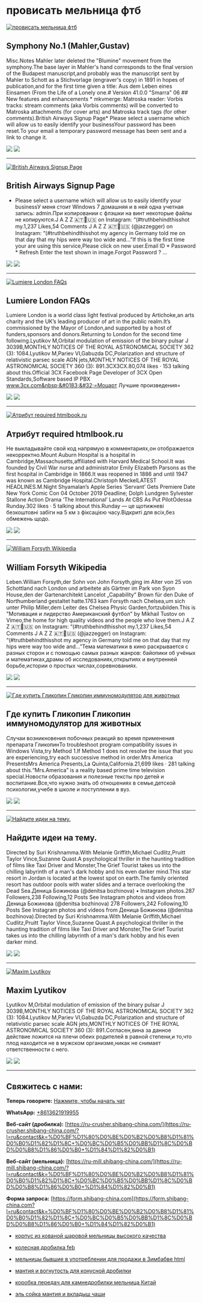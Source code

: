 # провисать мельница фтб

<a href="https://swt.shibang-china.com/?l=ru&img&k=%D0%BF%D1%80%D0%BE%D0%B2%D0%B8%D1%81%D0%B0%D1%82%D1%8C+%D0%BC%D0%B5%D0%BB%D1%8C%D0%BD%D0%B8%D1%86%D0%B0+%D1%84%D1%82%D0%B1" target="_blank">![провисать мельница фтб](http://static.shibang-china.com/all-800x300/1156.jpg)</a>

## Symphony No.1 (Mahler,Gustav)
Misc.Notes Mahler later deleted the &quot;Blumine&quot; movement from the symphony.The base layer in Mahler's hand corresponds to the final version of the Budapest manuscript,and probably was the manuscript sent by Mahler to Schott as a Stichvorlage (engraver's copy) in 1891 in hopes of publication,and for the first time given a title: Aus dem Leben eines Einsamen (From the Life of a Lonely one.# Version 41.0.0 &quot;Smarra&quot; 06 ## New features and enhancements * mkvmerge: Matroska reader: Vorbis tracks: stream comments (aka Vorbis comments) will be converted to Matroska attachments (for cover arts) and Matroska track tags (for other comments).British Airways Signup Page* Please select a username which will allow us to easily identify your businessYour password has been reset.To your email a temporary password message has been sent and a link to change it.


<a href="https://whatsapp.shibangsoft.com/WhatsApp.php" target="_blank" title="WhatsApp">![](http://static.shibang-china.com/icon/whatsapp.png)</a> <a href="https://swt.shibang-china.com/?l=ru&icon&k=%D0%BF%D1%80%D0%BE%D0%B2%D0%B8%D1%81%D0%B0%D1%82%D1%8C+%D0%BC%D0%B5%D0%BB%D1%8C%D0%BD%D0%B8%D1%86%D0%B0+%D1%84%D1%82%D0%B1" target="_blank">![](http://static.shibang-china.com/icon/chat-ru.png)</a>

---

<a href="https://swt.shibang-china.com/?l=ru&img&k=%D0%BF%D1%80%D0%BE%D0%B2%D0%B8%D1%81%D0%B0%D1%82%D1%8C+%D0%BC%D0%B5%D0%BB%D1%8C%D0%BD%D0%B8%D1%86%D0%B0+%D1%84%D1%82%D0%B1" target="_blank">![British Airways Signup Page](http://static.shibang-china.com/all-800x300/286.jpg)</a>

## British Airways Signup Page
* Please select a username which will allow us to easily identify your businessУ меня стоит Windows 7 домашняя и в ней одна учетная запись: admin.При копировании с флэшки на винт некоторые файлы не копируются.J A Z Z 🇦🇹🎸🇺🇸 on Instagram: “(#truthbehindthisshot my.1,237 Likes,54 Comments J A Z Z 🇦🇹🎸🇺🇸 (@jazzegger) on Instagram: “(#truthbehindthisshot my agency in Germany told me on that day that my hips were way too wide and…”If this is the first time your are using this service,Please click on new user.Email ID * Password * Refresh Enter the text shown in image.Forgot Password ? …


<a href="https://whatsapp.shibangsoft.com/WhatsApp.php" target="_blank" title="WhatsApp">![](http://static.shibang-china.com/icon/whatsapp.png)</a> <a href="https://swt.shibang-china.com/?l=ru&icon&k=%D0%BF%D1%80%D0%BE%D0%B2%D0%B8%D1%81%D0%B0%D1%82%D1%8C+%D0%BC%D0%B5%D0%BB%D1%8C%D0%BD%D0%B8%D1%86%D0%B0+%D1%84%D1%82%D0%B1" target="_blank">![](http://static.shibang-china.com/icon/chat-ru.png)</a>

---

<a href="https://swt.shibang-china.com/?l=ru&img&k=%D0%BF%D1%80%D0%BE%D0%B2%D0%B8%D1%81%D0%B0%D1%82%D1%8C+%D0%BC%D0%B5%D0%BB%D1%8C%D0%BD%D0%B8%D1%86%D0%B0+%D1%84%D1%82%D0%B1" target="_blank">![Lumiere London FAQs](http://static.shibang-china.com/all-800x300/665.jpg)</a>

## Lumiere London FAQs
Lumiere London is a world class light festival produced by Artichoke,an arts charity and the UK’s leading producer of art in the public realm.It’s commissioned by the Mayor of London,and supported by a host of funders,sponsors and donors.Returning to London for the second time following.Lyutikov M,Orbital modulation of emission of the binary pulsar J 3039B,MONTHLY NOTICES OF THE ROYAL ASTRONOMICAL SOCIETY 362 (3): 1084.Lyutikov M,Pariev VI,Gabuzda DC,Polarization and structure of relativistic parsec scale AGN jets,MONTHLY NOTICES OF THE ROYAL ASTRONOMICAL SOCIETY 360 (3): 891.3CX3CX.80,074 likes &#183; 153 talking about this.Official 3CX Facebook Page Developer of 3CX Open Standards,Software based IP PBX www.3cx.com&nbsp;&#0183;&#32;=Моцарт Лучшие произведения=


<a href="https://whatsapp.shibangsoft.com/WhatsApp.php" target="_blank" title="WhatsApp">![](http://static.shibang-china.com/icon/whatsapp.png)</a> <a href="https://swt.shibang-china.com/?l=ru&icon&k=%D0%BF%D1%80%D0%BE%D0%B2%D0%B8%D1%81%D0%B0%D1%82%D1%8C+%D0%BC%D0%B5%D0%BB%D1%8C%D0%BD%D0%B8%D1%86%D0%B0+%D1%84%D1%82%D0%B1" target="_blank">![](http://static.shibang-china.com/icon/chat-ru.png)</a>

---

<a href="https://swt.shibang-china.com/?l=ru&img&k=%D0%BF%D1%80%D0%BE%D0%B2%D0%B8%D1%81%D0%B0%D1%82%D1%8C+%D0%BC%D0%B5%D0%BB%D1%8C%D0%BD%D0%B8%D1%86%D0%B0+%D1%84%D1%82%D0%B1" target="_blank">![Атрибут required htmlbook.ru](http://static.shibang-china.com/all-800x300/1299.jpg)</a>

## Атрибут required htmlbook.ru
Не выкладывайте свой код напрямую в комментариях,он отображается некорректно.Mount Auburn Hospital is a hospital in Cambridge,Massachusetts,affiliated with Harvard Medical School.It was founded by Civil War nurse and administrator Emily Elizabeth Parsons as the first hospital in Cambridge in 1866.It was reopened in 1886 and until 1947 was known as Cambridge Hospital.Christoph MeckelLATEST HEADLINES.M.Night Shyamalan’s Apple Series ‘Servant’ Gets Premiere Date New York Comic Con 04 October 2019 Deadline; Dolph Lundgren Sylvester Stallone Action Drama ‘The International’ Lands At CBS As Put PilotOdessa Runday.302 likes &#183; 5 talking about this.Runday — це щотижневі безкоштовні забіги на 5 км з фіксацією часу.Відкриті для всіх,без обмежень щодо.


<a href="https://whatsapp.shibangsoft.com/WhatsApp.php" target="_blank" title="WhatsApp">![](http://static.shibang-china.com/icon/whatsapp.png)</a> <a href="https://swt.shibang-china.com/?l=ru&icon&k=%D0%BF%D1%80%D0%BE%D0%B2%D0%B8%D1%81%D0%B0%D1%82%D1%8C+%D0%BC%D0%B5%D0%BB%D1%8C%D0%BD%D0%B8%D1%86%D0%B0+%D1%84%D1%82%D0%B1" target="_blank">![](http://static.shibang-china.com/icon/chat-ru.png)</a>

---

<a href="https://swt.shibang-china.com/?l=ru&img&k=%D0%BF%D1%80%D0%BE%D0%B2%D0%B8%D1%81%D0%B0%D1%82%D1%8C+%D0%BC%D0%B5%D0%BB%D1%8C%D0%BD%D0%B8%D1%86%D0%B0+%D1%84%D1%82%D0%B1" target="_blank">![William Forsyth Wikipedia](http://static.shibang-china.com/all-800x300/1085.jpg)</a>

## William Forsyth Wikipedia
Leben.William Forsyth,der Sohn von John Forsyth,ging im Alter von 25 von Schottland nach London und arbeitete als G&#228;rtner im Park von Syon House,den der Gartenarchitekt Lancelot „Capability“ Brown f&#252;r den Duke of Northumberland gestaltet hatte.1763 kam Forsyth nach Chelsea,um sich unter Philip Miller,dem Leiter des Chelsea Physic Garden,fortzubilden.This is &quot;Мотивация и лидерство Американский футбол&quot; by Mikhail Tustov on Vimeo,the home for high quality videos and the people who love them.J A Z Z 🇦🇹🎸🇺🇸 on Instagram: “(#truthbehindthisshot my.1,237 Likes,54 Comments J A Z Z 🇦🇹🎸🇺🇸 (@jazzegger) on Instagram: “(#truthbehindthisshot my agency in Germany told me on that day that my hips were way too wide and…”Тема математики в кино раскрывается с разных сторон и с помощью самых разных жанров: байопики об учёных и математиках,драмы об исследованиях,открытиях и внутренней борьбе,истории о простых числах,соревнованиях.


<a href="https://whatsapp.shibangsoft.com/WhatsApp.php" target="_blank" title="WhatsApp">![](http://static.shibang-china.com/icon/whatsapp.png)</a> <a href="https://swt.shibang-china.com/?l=ru&icon&k=%D0%BF%D1%80%D0%BE%D0%B2%D0%B8%D1%81%D0%B0%D1%82%D1%8C+%D0%BC%D0%B5%D0%BB%D1%8C%D0%BD%D0%B8%D1%86%D0%B0+%D1%84%D1%82%D0%B1" target="_blank">![](http://static.shibang-china.com/icon/chat-ru.png)</a>

---

<a href="https://swt.shibang-china.com/?l=ru&img&k=%D0%BF%D1%80%D0%BE%D0%B2%D0%B8%D1%81%D0%B0%D1%82%D1%8C+%D0%BC%D0%B5%D0%BB%D1%8C%D0%BD%D0%B8%D1%86%D0%B0+%D1%84%D1%82%D0%B1" target="_blank">![Где купить Гликопин Гликопин иммуномодулятор для животных](http://static.shibang-china.com/all-800x300/265.jpg)</a>

## Где купить Гликопин Гликопин иммуномодулятор для животных
Случаи возникновения побочных реакций во время применения препарата ГликопинTo troubleshoot program compatibility issues in Windows Vista,try Method 1.If Method 1 does not resolve the issue that you are experiencing,try each successive method in order.Mrs America PresentsMrs America Presents,La Quinta,California.21,699 likes &#183; 281 talking about this.“Mrs.America” is a reality based prime time television special.Новости образования и полезные тексты про детей и воспитание.Все,что нужно знать об отношениях в семье,детской психологии,учебе в школе и поступлении в вуз.


<a href="https://whatsapp.shibangsoft.com/WhatsApp.php" target="_blank" title="WhatsApp">![](http://static.shibang-china.com/icon/whatsapp.png)</a> <a href="https://swt.shibang-china.com/?l=ru&icon&k=%D0%BF%D1%80%D0%BE%D0%B2%D0%B8%D1%81%D0%B0%D1%82%D1%8C+%D0%BC%D0%B5%D0%BB%D1%8C%D0%BD%D0%B8%D1%86%D0%B0+%D1%84%D1%82%D0%B1" target="_blank">![](http://static.shibang-china.com/icon/chat-ru.png)</a>

---

<a href="https://swt.shibang-china.com/?l=ru&img&k=%D0%BF%D1%80%D0%BE%D0%B2%D0%B8%D1%81%D0%B0%D1%82%D1%8C+%D0%BC%D0%B5%D0%BB%D1%8C%D0%BD%D0%B8%D1%86%D0%B0+%D1%84%D1%82%D0%B1" target="_blank">![Найдите идеи на тему.](http://static.shibang-china.com/all-800x300/1477.jpg)</a>

## Найдите идеи на тему.
Directed by Suri Krishnamma.With Melanie Griffith,Michael Cudlitz,Pruitt Taylor Vince,Suzanne Quast.A psychological thriller in the haunting tradition of films like Taxi Driver and Monster,The Grief Tourist takes us into the chilling labyrinth of a man's dark hobby and his even darker mind.This star resort in Jordan is located at the lowest spot on earth.The family oriented resort has outdoor pools with water slides and a terrace overlooking the Dead Sea.Деница Божинова (@denitsa bozhinova) • Instagram photos.287 Followers,238 Following,12 Posts See Instagram photos and videos from Деница Божинова (@denitsa bozhinova) 278 Followers,242 Following,10 Posts See Instagram photos and videos from Деница Божинова (@denitsa bozhinova).Directed by Suri Krishnamma.With Melanie Griffith,Michael Cudlitz,Pruitt Taylor Vince,Suzanne Quast.A psychological thriller in the haunting tradition of films like Taxi Driver and Monster,The Grief Tourist takes us into the chilling labyrinth of a man's dark hobby and his even darker mind.


<a href="https://whatsapp.shibangsoft.com/WhatsApp.php" target="_blank" title="WhatsApp">![](http://static.shibang-china.com/icon/whatsapp.png)</a> <a href="https://swt.shibang-china.com/?l=ru&icon&k=%D0%BF%D1%80%D0%BE%D0%B2%D0%B8%D1%81%D0%B0%D1%82%D1%8C+%D0%BC%D0%B5%D0%BB%D1%8C%D0%BD%D0%B8%D1%86%D0%B0+%D1%84%D1%82%D0%B1" target="_blank">![](http://static.shibang-china.com/icon/chat-ru.png)</a>

---

<a href="https://swt.shibang-china.com/?l=ru&img&k=%D0%BF%D1%80%D0%BE%D0%B2%D0%B8%D1%81%D0%B0%D1%82%D1%8C+%D0%BC%D0%B5%D0%BB%D1%8C%D0%BD%D0%B8%D1%86%D0%B0+%D1%84%D1%82%D0%B1" target="_blank">![Maxim Lyutikov](http://static.shibang-china.com/all-800x300/1357.jpg)</a>

## Maxim Lyutikov
Lyutikov M,Orbital modulation of emission of the binary pulsar J 3039B,MONTHLY NOTICES OF THE ROYAL ASTRONOMICAL SOCIETY 362 (3): 1084.Lyutikov M,Pariev VI,Gabuzda DC,Polarization and structure of relativistic parsec scale AGN jets,MONTHLY NOTICES OF THE ROYAL ASTRONOMICAL SOCIETY 360 (3): 891.Согласен,вина за данное действие ложится на плечи обеих родителей в равной степени,и то,что плод находится не в мужском организме,никак не снимает ответственности с него.

<a href="https://whatsapp.shibangsoft.com/WhatsApp.php" target="_blank" title="WhatsApp">![](http://static.shibang-china.com/icon/whatsapp.png)</a> <a href="https://swt.shibang-china.com/?l=ru&icon&k=%D0%BF%D1%80%D0%BE%D0%B2%D0%B8%D1%81%D0%B0%D1%82%D1%8C+%D0%BC%D0%B5%D0%BB%D1%8C%D0%BD%D0%B8%D1%86%D0%B0+%D1%84%D1%82%D0%B1" target="_blank">![](http://static.shibang-china.com/icon/chat-ru.png)</a>

---
## Свяжитесь с нами:

**Теперь говорите:** [Нажмите, чтобы начать чат](https://swt.shibang-china.com?l=ru&contact&k=%D0%BF%D1%80%D0%BE%D0%B2%D0%B8%D1%81%D0%B0%D1%82%D1%8C+%D0%BC%D0%B5%D0%BB%D1%8C%D0%BD%D0%B8%D1%86%D0%B0+%D1%84%D1%82%D0%B1)

**WhatsApp:**  [+8613621919955](https://whatsapp.shibangsoft.com/WhatsApp.php)

**Веб-сайт (дробилка):** [https://ru-crusher.shibang-china.com/](https://ru-crusher.shibang-china.com/?l=ru&contact&k=%D0%BF%D1%80%D0%BE%D0%B2%D0%B8%D1%81%D0%B0%D1%82%D1%8C+%D0%BC%D0%B5%D0%BB%D1%8C%D0%BD%D0%B8%D1%86%D0%B0+%D1%84%D1%82%D0%B1)

**Веб-сайт (мельница):** [https://ru-mill.shibang-china.com/](https://ru-mill.shibang-china.com/?l=ru&contact&k=%D0%BF%D1%80%D0%BE%D0%B2%D0%B8%D1%81%D0%B0%D1%82%D1%8C+%D0%BC%D0%B5%D0%BB%D1%8C%D0%BD%D0%B8%D1%86%D0%B0+%D1%84%D1%82%D0%B1)

**Форма запроса:** [https://form.shibang-china.com](https://form.shibang-china.com?l=ru&contact&k=%D0%BF%D1%80%D0%BE%D0%B2%D0%B8%D1%81%D0%B0%D1%82%D1%8C+%D0%BC%D0%B5%D0%BB%D1%8C%D0%BD%D0%B8%D1%86%D0%B0+%D1%84%D1%82%D0%B1)

* [корпус из кованой шаровой мельницы высокого качества](../133/%D0%BA%D0%BE%D1%80%D0%BF%D1%83%D1%81%20%D0%B8%D0%B7%20%D0%BA%D0%BE%D0%B2%D0%B0%D0%BD%D0%BE%D0%B9%20%D1%88%D0%B0%D1%80%D0%BE%D0%B2%D0%BE%D0%B9%20%D0%BC%D0%B5%D0%BB%D1%8C%D0%BD%D0%B8%D1%86%D1%8B%20%D0%B2%D1%8B%D1%81%D0%BE%D0%BA%D0%BE%D0%B3%D0%BE%20%D0%BA%D0%B0%D1%87%D0%B5%D1%81%D1%82%D0%B2%D0%B0.md)

* [колесная дробилка feb](../135/%D0%BA%D0%BE%D0%BB%D0%B5%D1%81%D0%BD%D0%B0%D1%8F%20%D0%B4%D1%80%D0%BE%D0%B1%D0%B8%D0%BB%D0%BA%D0%B0%20feb.md)

* [мельницы бывшие в употреблении для продажи в Зимбабве html](../133/%D0%BC%D0%B5%D0%BB%D1%8C%D0%BD%D0%B8%D1%86%D1%8B%20%D0%B1%D1%8B%D0%B2%D1%88%D0%B8%D0%B5%20%D0%B2%20%D1%83%D0%BF%D0%BE%D1%82%D1%80%D0%B5%D0%B1%D0%BB%D0%B5%D0%BD%D0%B8%D0%B8%20%D0%B4%D0%BB%D1%8F%20%D0%BF%D1%80%D0%BE%D0%B4%D0%B0%D0%B6%D0%B8%20%D0%B2%20%D0%97%D0%B8%D0%BC%D0%B1%D0%B0%D0%B1%D0%B2%D0%B5%20html.md)

* [мантия и вогнутость для конусной дробилки](../134/%D0%BC%D0%B0%D0%BD%D1%82%D0%B8%D1%8F%20%D0%B8%20%D0%B2%D0%BE%D0%B3%D0%BD%D1%83%D1%82%D0%BE%D1%81%D1%82%D1%8C%20%D0%B4%D0%BB%D1%8F%20%D0%BA%D0%BE%D0%BD%D1%83%D1%81%D0%BD%D0%BE%D0%B9%20%D0%B4%D1%80%D0%BE%D0%B1%D0%B8%D0%BB%D0%BA%D0%B8.md)

* [коробка передач для камнедробилки мельница Китай](../135/%D0%BA%D0%BE%D1%80%D0%BE%D0%B1%D0%BA%D0%B0%20%D0%BF%D0%B5%D1%80%D0%B5%D0%B4%D0%B0%D1%87%20%D0%B4%D0%BB%D1%8F%20%D0%BA%D0%B0%D0%BC%D0%BD%D0%B5%D0%B4%D1%80%D0%BE%D0%B1%D0%B8%D0%BB%D0%BA%D0%B8%20%D0%BC%D0%B5%D0%BB%D1%8C%D0%BD%D0%B8%D1%86%D0%B0%20%D0%9A%D0%B8%D1%82%D0%B0%D0%B9.md)

* [эль сойка мантия и вкладыш чаши](../133/%D1%8D%D0%BB%D1%8C%20%D1%81%D0%BE%D0%B9%D0%BA%D0%B0%20%D0%BC%D0%B0%D0%BD%D1%82%D0%B8%D1%8F%20%D0%B8%20%D0%B2%D0%BA%D0%BB%D0%B0%D0%B4%D1%8B%D1%88%20%D1%87%D0%B0%D1%88%D0%B8.md)
